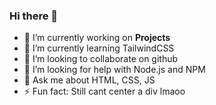 ### Hi there 👋

- 🔭 I’m currently working on **Projects**
- 🌱 I’m currently learning TailwindCSS
- 👯 I’m looking to collaborate on github
- 🤔 I’m looking for help with Node.js and NPM
- 💬 Ask me about HTML, CSS, JS
- ⚡ Fun fact: Still cant center a div lmaoo
<!--
**DevPadd/DevPadd** is a ✨ _special_ ✨ repository because its `README.md` (this file) appears on your GitHub profile.

Here are some ideas to get you started:

- 🔭 I’m currently working on ...
- 🌱 I’m currently learning ...
- 👯 I’m looking to collaborate on ...
- 🤔 I’m looking for help with ...
- 💬 Ask me about ...
- 📫 How to reach me: ...
- 😄 Pronouns: ...
- ⚡ Fun fact: ...
-->
